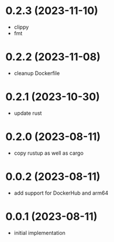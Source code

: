 # 0.2.3 (2023-11-10)

* clippy 
* fmt

# 0.2.2 (2023-11-08)

* cleanup Dockerfile

# 0.2.1 (2023-10-30)

* update rust

# 0.2.0 (2023-08-11)

* copy rustup as well as cargo

# 0.0.2 (2023-08-11)

* add support for DockerHub and arm64

# 0.0.1 (2023-08-11)

* initial implementation
